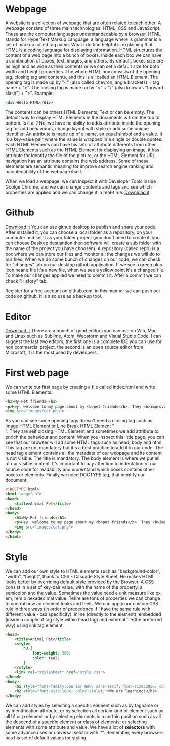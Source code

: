 # Webpage

A website is a collection of webpage that are often related to each other.
A webpage consists of three main technologies: HTML, CSS and JavaScript. These are the computer languages understandedable by a browser.
HTML stands for HyperText Markup Language, a language where is grammar is a set of markup called tag name.
What I do find helpful is explaining that HTML is a coding language for displaying information.
HTML structures the content of a web page into a bunch of boxes.
Inside each box we can have a combination of boxes, text, images, and others.
By default, boxes size are as high and as wide as their contents or we can set a default size for both width and height properties.
The whole HTML box consists of the opening tag, closing tag and contents, and this is all called an HTML Element.
The opening tag is made up by "<" (also called chevron, angle brackets) + tag name + ">".
The closing tag is made up by "<" + "/" (also know as "forward slash") + ">".
Example:

```html
<div>Hello HTML</div>
```

The contents can be others HTML Elements, Text or can be empty.
The default way to display HTML Elements in the documents is from the top to bottom.
Is it all? No, we have he ability to adds attribute inside the opening tag for add behaviours, change layout with style or add some unique identifier.
An attribute is made up of a name, an equal simbol and a value. It is a key-value pair where the value is wrapped in a single or double quotes.
Each HTML Elements can have his sets of attribute differents from other HTML Elements such as the HTML Element for displaying an image, it has attribute for identify the file of the picture, or the HTML Element for URL navigation has an attribute contains the web address.
Some of these elements are semantic meaning for improve search engine ranking and manutenability of the webpage itself.

When we load a webpage, we can inspect it with Developer Tools inside Goolge Chrome, and we can change contents and tags and see which properties are applied and we can change it in real-time.
[Download it](https://www.google.com/intl/en/chrome/)

# Github

[Download it](https://desktop.github.com/)
You can use github desktop to publish and share your code. After installed it, you can choose a local folder as a repository, on your computer and set it as your folder project (you don't need to create it, you can choose Desktop destiantion then software will create a sub folder with the name of the project you have choosen).
A repository (called repo) is a box where we can store our files and monitor all the changes we will do to our files.
When we do some bunch of changes on our code, we can check for "changes" tab on our desktop github application.
If we see a green plus icon near a file it's a new file, when we see a yellow point it's a changed file.
To make our changes applied we need to commit it. After a commit we can check "History" tab. 

Register for a free account on github.com, in this manner we can push our code on github. It is also use as a backup tool.

# Editor
[Download it](https://code.visualstudio.com/)
There are a bunch of good editors you can use on Win, Mac and Linux such as Sublime, Atom, Webstorm and Visual Studio Code. I can suggest the last two editors, the first one is a complete IDE you can use for non commercial project, the second is an open source editor from Microsoft, it is the most used by developers.

# First web page

We can write our first page by creating a file called index.html and write some HTML Elements:

```html
<h1>My Pet friends</h1>
<p>Hey, welcome to my page about my <b>pet friends</b>. They <b>improve and enjoy</b> my life and make my home <b>coolest</b>.</p>
<img src="images/cat.png">
```

As you can see some opening tags doesn't need a closing tag such as Image HTML Element or Line Break HTML Element "<br>". They are self closing HTML Element and sometimes we add attribute to enrich the behaviour and content.
When you inspect this little page, you can see that our browser will ad some HTML tags such as head, body and html. This tag are not mandatory but it's a best practice to add it in our code.
The head tag element contains all the metadata of our webpage and its content is not visible. The title is mandatory.
The body element is where we put all of our visible content.
It's important to pay attention to indentation of our source code for readability and understand which boxes contains other boxes or elements.
Finally we need DOCTYPE tag, that identify our document:

```html
<!DOCTYPE html>
<html lang="en">
<head>
	<title>Animal Pet</title>
</head>
<body>
	<h1>My Pet friends</h1>
	<p>Hey, welcome to my page about my <b>pet friends</b>. They <b>improve and enjoy</b> my life and make my home <b>coolest</b>.</p>
	<img src="images/cat.png">
</body>
</html>
```

# Style

We can add our own style to HTML elements such as "background-color", "width", "height", thank to CSS - Cascade Style Sheet. He makes HTML looks better by overriding default style provided by the Browser.
A CSS consist in a set of key-pair value, with the name of the property, a semicolon and the value. Sometimes the value need a unit measure like px, em, rem o hexadecimal value. Tehre are tons of properties we can change to control how an element looks and feels.
We can apply our custom CSS rule in three ways (in order of precedence if I have the same rule with different value - css specificity): inline (directly to the element), embedded (inside a couple of tag style within head tag) and external file(the preferred way) using link tag element.

```html
<head>
	<title>Animal Pet</title>
	<style>
		h3 {
			font-weight: 300;
			color: teal;
		}
	</style>
	<link rel="stylesheet" href="style.css">
</head>
<body>
	<h1 style="font-family:Courier New, sans-serif; font-size:28px; color:#FF5732;">Hello CSS</h1>
	<h2 style="font-size:18px; color:violet;">We are learning!</h2>
</body>
```

We can add styles by selecting a specific element such as by tagname or by identification attribute, or by selection all certain kind of element such as all h1 or p element or by selecting elements in a certain position such as all the descend of a specific element or class of elements, or selecting elements with some attribute and value. 
We have a lot of **selectors** with some advance uses or universal selctor with '*'.
Remember, every browsers has his set of default values for styling.
